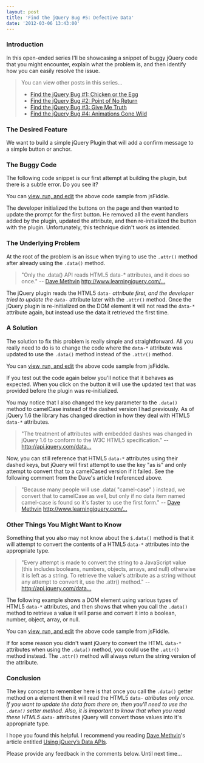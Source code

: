 ```yaml
---
layout: post
title: 'Find the jQuery Bug #5: Defective Data'
date: '2012-03-06 13:43:00'
---
```


<h3>
Introduction</h3>

In this open-ended series I'll be showcasing a snippet of buggy jQuery code that you might encounter, explain what the problem is, and then identify how you can easily resolve the issue.

<blockquote>
You can view other posts in this series...
<ul>
<li><a href="http://www.elijahmanor.com/2011/08/find-jquery-bug-1-chicken-or-egg.html">Find the jQuery Bug #1: Chicken or the Egg</a></li>
<li><a href="http://www.elijahmanor.com/2012/01/find-jquery-bug-2-point-of-no-return.html">Find the jQuery Bug #2: Point of No Return</a></li>
<li><a href="http://www.elijahmanor.com/2012/01/find-jquery-bug-3-give-me-truth.html">Find the jQuery Bug #3: Give Me Truth</a></li>
<li><a href="http://www.elijahmanor.com/2012/02/find-jquery-bug-4-animations-gone-wild.html">Find the jQuery Bug #4: Animations Gone Wild</a></li>
</ul>
</blockquote>

<h3>
The Desired Feature</h3>

We want to build a simple jQuery Plugin that will add a confirm message to a simple button or anchor. 

<script src="https://gist.github.com/1886465.js?file=fiddle.html"></script>
<h3>
The Buggy Code</h3>

The following code snippet is our first attempt at building the plugin, but there is a subtle error. Do you see it?

<script src="https://gist.github.com/1886465.js?file=_snippet.js"></script>
You can <a href="http://jsfiddle.net/bDgc3/">view, run, and edit</a> the above code sample from jsFiddle.

The developer initialized the buttons on the page and then wanted to update the prompt for the first button. He removed all the event handlers added by the plugin, updated the attribute, and then re-initialized the button with the plugin. Unfortunately, this technique didn't work as intended. 

<h3>
The Underlying Problem</h3>

At the root of the problem is an issue when trying to use the <code>.attr()</code> method after already using the <code>.data()</code> method.

<blockquote>
"Only the .data() API reads HTML5 data-* attributes, and it does so once." -- <a href="https://twitter.com/#!/davemethvin">Dave Methvin</a> <a href="http://www.learningjquery.com/2011/09/using-jquerys-data-apis">http://www.learningjquery.com/...</a></blockquote>

The jQuery plugin reads the HTML5 <code>data-*</code> attribute first, and the developer tried to update the <code>data-*</code> attribute later with the <code>.attr()</code> method. Once the jQuery plugin is re-initialized on the DOM element it will not read the <code>data-*</code> attribute again, but instead use the data it retrieved the first time. 

<h3>
A Solution</h3>

The solution to fix this problem is really simple and straightforward. All you really need to do is to change the code where the <code>data-*</code> attribute was updated to use the <code>.data()</code> method instead of the <code>.attr()</code> method.

<script src="https://gist.github.com/1906622.js?file=_snippet.js"></script>
You can <a href="http://jsfiddle.net/qEH94/">view, run, and edit</a> the above code sample from jsFiddle.

If you test out the code again below you'll notice that it behaves as expected. When you click on the button it will use the updated text that was provided before the plugin was re-initialized.

You may notice that I also changed the key parameter to the <code>.data()</code> method to camelCase instead of the dashed version I had previously. As of jQuery 1.6 the library has changed direction in how they deal with HTML5 <code>data-*</code> attributes.

<blockquote>
"The treatment of attributes with embedded dashes was changed in jQuery 1.6 to conform to the W3C HTML5 specification." -- <a href="http://api.jquery.com/data/#data-html5">http://api.jquery.com/data...</a></blockquote>

Now, you can still reference that HTML5 <code>data-*</code> attributes using their dashed keys, but jQuery will first attempt to use the key "as is" and only attempt to convert that to a camelCased version if it failed. See the following comment from the Dave's article I referenced above. 

<blockquote>
"Because many people will use .data( "camel-case" ) instead, we convert that to camelCase as well, but only if no data item named camel-case is found so it's faster to use the first form." -- <a href="https://twitter.com/#!/davemethvin">Dave Methvin</a> <a href="http://www.learningjquery.com/2011/09/using-jquerys-data-apis">http://www.learningjquery.com/...</a></blockquote>

<h3>
Other Things You Might Want to Know</h3>

Something that you also may not know about the <code>$.data()</code> method is that it will attempt to convert the contents of a HTML5 <code>data-*</code> attributes into the appropriate type. 

<blockquote>
"Every attempt is made to convert the string to a JavaScript value (this includes booleans, numbers, objects, arrays, and null) otherwise it is left as a string. To retrieve the value's attribute as a string without any attempt to convert it, use the .attr() method." -- <a href="http://api.jquery.com/data/#data-html5">http://api.jquery.com/data...</a></blockquote>

The following example shows a DOM element using various types of HTML5 <code>data-*</code> attributes, and then shows that when you call the <code>.data()</code> method to retrieve a value it will parse and convert it into a boolean, number, object, array, or null.

<script src="https://gist.github.com/1906622.js?file=convert.html"></script>
<script src="https://gist.github.com/1906622.js?file=convert.js"></script>
You can <a href="http://jsfiddle.net/b7Dkm/">view, run, and edit</a> the above code sample from jsFiddle.

If for some reason you didn't want jQuery to convert the HTML <code>data-*</code> attributes when using the <code>.data()</code> method, you could use the <code>.attr()</code> method instead. The <code>.attr()</code> method will always return the string version of the attribute.

<h3>
Conclusion</h3>

The key concept to remember here is that once you call the <code>.data()</code> getter method on a element then it will read the HTML5 <code>data-*</code> atributes only once. If you want to update the data from there on, then you'll need to use the <code>.data()</code> setter method. Also, it is important to know that when you read these HTML5 <code>data-*</code> attributes jQuery will convert those values into it's appropriate type.

I hope you found this helpful. I recommend you reading <a href="https://twitter.com/#!/davemethvin">Dave Methvin</a>'s article entitled <a href="http://www.learningjquery.com/2011/09/using-jquerys-data-apis">Using jQuery’s Data APIs</a>. 

Please provide any feedback in the comments below. Until next time...
